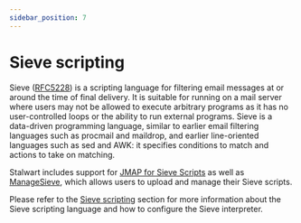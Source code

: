 ```yaml
---
sidebar_position: 7
---
```


# Sieve scripting

Sieve ([RFC5228](https://www.rfc-editor.org/rfc/rfc5228.html)) is a scripting language for filtering email messages at or around the time of final delivery. It is suitable for running on a mail server where users may not be allowed to execute arbitrary programs as it has no user-controlled loops or the ability to run external programs. Sieve is a data-driven programming language, similar to earlier email filtering languages such as procmail and maildrop, and earlier line-oriented languages such as sed and AWK: it specifies conditions to match and actions to take on matching.

Stalwart includes support for [JMAP for Sieve Scripts](https://www.ietf.org/archive/id/draft-ietf-jmap-sieve-12.html) as well as [ManageSieve](https://datatracker.ietf.org/doc/html/rfc5804), which allows users to upload and manage their Sieve scripts.

Please refer to the [Sieve scripting](/docs/sieve/overview) section for more information about the Sieve scripting language and how to configure the Sieve interpreter.
